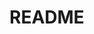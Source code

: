 # README
<!-- [README.md] NO code -->

<!-- 
## テーブルテンプレート

## テーブル
|Column |Type |Options |
|-------|-----|--------|
| | | |

### Association
-  :
-->


<!-- 
-----例-----
## 〇〇sテーブル
|Column   |Type  |Options    |
|---------|------|-----------|
|nickname |string|null: false|
|email    |string|null: false, unique: true|

### Association
- has_many :books
- belongs_to :user
-----例-----
 -->